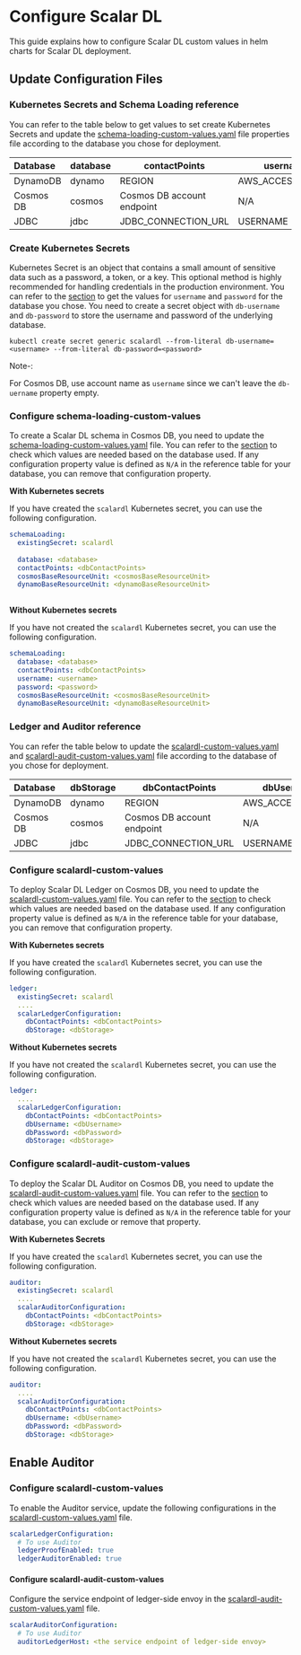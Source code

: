 # Configure Scalar DL

This guide explains how to configure Scalar DL custom values in helm charts for Scalar DL deployment.

## Update Configuration Files

### Kubernetes Secrets and Schema Loading reference

You can refer to the table below to get values to set create Kubernetes Secrets and update the [schema-loading-custom-values.yaml](../conf/schema-loading-custom-values.yaml) file properties file according to the database you chose for deployment.

| Database  | database | contactPoints              | username          | password                             | dynamoBaseResourceUnit | cosmosBaseResourceUnit | 
|:----------|----------|----------------------------|-------------------|--------------------------------------|------------------------|------------------------|
| DynamoDB  | dynamo   | REGION                     | AWS_ACCESS_KEY_ID | AWS_ACCESS_SECRET_KEY                | 10                     | N/A                    |
| Cosmos DB | cosmos   | Cosmos DB account endpoint | N/A               | Cosmos DB account primary master key | N/A                    | 400                    |
| JDBC      | jdbc     | JDBC_CONNECTION_URL        | USERNAME          | PASSWORD                             | N/A                    | N/A                    |


### Create Kubernetes Secrets

Kubernetes Secret is an object that contains a small amount of sensitive data such as a password, a token, or a key.
This optional method is highly recommended for handling credentials in the production environment.
You can refer to the [section](#kubernetes-secret-and-schema-loading-reference) to get the values for `username` and `password` for the database you chose.
You need to create a secret object with `db-username` and `db-password` to store the username and password of the underlying database.


```
kubectl create secret generic scalardl --from-literal db-username=<username> --from-literal db-password=<password>
```
Note-:

For Cosmos DB, use account name as `username` since we can't leave the `db-uername` property empty.

### Configure schema-loading-custom-values

To create a Scalar DL schema in Cosmos DB, you need to update the [schema-loading-custom-values.yaml](../conf/schema-loading-custom-values.yaml) file.
You can refer to the [section](#kubernetes-secret-and-schema-loading-reference) to check which values are needed based on the database used.
If any configuration property value is defined as `N/A` in the reference table for your database, you can remove that configuration property.

**With Kubernetes secrets**

If you have created the `scalardl` Kubernetes secret, you can use the following configuration.

```yaml
schemaLoading:
  existingSecret: scalardl
  
  database: <database>
  contactPoints: <dbContactPoints>
  cosmosBaseResourceUnit: <cosmosBaseResourceUnit>
  dynamoBaseResourceUnit: <dynamoBaseResourceUnit>
  
```

**Without Kubernetes secrets**

If you have not created the `scalardl` Kubernetes secret, you can use the following configuration.

```yaml
schemaLoading:
  database: <database>
  contactPoints: <dbContactPoints>
  username: <username>
  password: <password>
  cosmosBaseResourceUnit: <cosmosBaseResourceUnit>
  dynamoBaseResourceUnit: <dynamoBaseResourceUnit>
```

### Ledger and Auditor reference

You can refer the table below to update the [scalardl-custom-values.yaml](../conf/scalardl-custom-values.yaml) and [scalardl-audit-custom-values.yaml](../conf/scalardl-audit-custom-values.yaml) file according to the database of you chose for deployment.

| Database  | dbStorage | dbContactPoints            | dbUsername        | dbPassword                           |
|:----------|-----------|----------------------------|-------------------|--------------------------------------|
| DynamoDB  | dynamo    | REGION                     | AWS_ACCESS_KEY_ID | AWS_ACCESS_SECRET_KEY                |
| Cosmos DB | cosmos    | Cosmos DB account endpoint | N/A               | Cosmos DB account primary master key |
| JDBC      | jdbc      | JDBC_CONNECTION_URL        | USERNAME          | PASSWORD                             |


### Configure scalardl-custom-values

To deploy Scalar DL Ledger on Cosmos DB, you need to update the [scalardl-custom-values.yaml](../conf/scalardl-custom-values.yaml) file.
You can refer to the [section](#ledger-and-auditor-reference) to check which values are needed based on the database used.
If any configuration property value is defined as `N/A` in the reference table for your database, you can remove that configuration property.

**With Kubernetes secrets**

If you have created the `scalardl` Kubernetes secret, you can use the following configuration.

```yaml
ledger:
  existingSecret: scalardl
  ....
  scalarLedgerConfiguration:
    dbContactPoints: <dbContactPoints>
    dbStorage: <dbStorage>
```
**Without Kubernetes secrets**

If you have not created the `scalardl` Kubernetes secret, you can use the following configuration.

```yaml
ledger:
  ....
  scalarLedgerConfiguration:
    dbContactPoints: <dbContactPoints>
    dbUsername: <dbUsername>
    dbPassword: <dbPassword>
    dbStorage: <dbStorage>
```

### Configure scalardl-audit-custom-values

To deploy the Scalar DL Auditor on Cosmos DB, you need to update the [scalardl-audit-custom-values.yaml](../conf/scalardl-audit-custom-values.yaml) file.
You can refer to the [section](#ledger-and-auditor-reference) to check which values are needed based on the database used.
If any configuration property value is defined as `N/A` in the reference table for your database, you can exclude or remove that property.

**With Kubernetes Secrets**

If you have created the `scalardl` Kubernetes secret, you can use the following configuration.

```yaml
auditor:
  existingSecret: scalardl
  ....
  scalarAuditorConfiguration:
    dbContactPoints: <dbContactPoints>
    dbStorage: <dbStorage>
```

**Without Kubernetes secrets**

If you have not created the `scalardl` Kubernetes secret, you can use the following configuration.

```yaml
auditor:
  ....
  scalarAuditorConfiguration:
    dbContactPoints: <dbContactPoints>
    dbUsername: <dbUsername>
    dbPassword: <dbPassword>
    dbStorage: <dbStorage>
```

## Enable Auditor

### Configure scalardl-custom-values

To enable the Auditor service, update the following configurations in the [scalardl-custom-values.yaml](../conf/scalardl-custom-values.yaml) file.

```yaml
scalarLedgerConfiguration:
  # To use Auditor
  ledgerProofEnabled: true
  ledgerAuditorEnabled: true
```

#### Configure scalardl-audit-custom-values

Configure the service endpoint of ledger-side envoy in the [scalardl-audit-custom-values.yaml](../conf/scalardl-audit-custom-values.yaml) file.

```yaml
scalarAuditorConfiguration:
  # To use Auditor
  auditorLedgerHost: <the service endpoint of ledger-side envoy>
```
